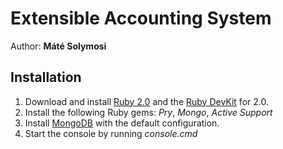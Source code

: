 Extensible Accounting System
============================

Author: **Máté Solymosi**

Installation
------------

  1. Download and install [Ruby 2.0][1] and the [Ruby DevKit][1] for 2.0.
  2. Install the following Ruby gems: _Pry_, _Mongo_, _Active Support_
  3. Install [MongoDB][2] with the default configuration.
  4. Start the console by running _console.cmd_

[1]: http://rubyinstaller.org/downloads
[2]: http://mongodb.org/downloads
